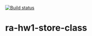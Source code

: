 [![Build status](https://ci.appveyor.com/api/projects/status/843nc0i5sc36gq6i/branch/main?svg=true)](https://ci.appveyor.com/project/Antis85/ra-hw1-store-class/branch/main)


# ra-hw1-store-class
